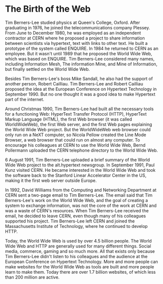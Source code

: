 # The Birth of the Web

Tim Berners-Lee studied physics at Queen's College, Oxford. After graduating in 1976, he joined the telecommunications company Plessey. From June to December 1980, he was employed as an independent contractor at CERN where he proposed a project to share information between scientists via hypertext, text with links to other text. He built a prototype of the system called ENQUIRE. In 1984 he returned to CERN as an employee. But it wasn't until 1989 that he proposed the World Wide Web, which was based on ENQUIRE. Tim Berners-Lee considered many names, including Information Mesh, The information Mine, and Mine of Information, but finally settled on the World Wide Web.

Besides Tim Berners-Lee's boss Mike Sandall, he also had the support of another person, Robert Cailliau. Tim Berners-Lee and Robert Cailliau proposed the idea at the European Conference on Hypertext Technology in September 1990. But no one thought it was a good idea to make Hypertext part of the internet.

Around Christmas 1990, Tim Berners-Lee had built all the necessary tools for a functioning Web: HyperText Transfer Protocol (HTTP), HyperText Markup Language (HTML), the first Web browser (it was called WorldWideWeb), the first Web server, and the first Web pages explaining the World Wide Web project. But the WorldWideWeb web browser could only run on a NeXT computer, so Nicola Pellow created the Line Mode Browser, a web browser that could run on almost any computer. To encourage his colleagues at CERN to use the World Wide Web, Bernd Pollermann uploaded the CERN telephone directory to the World Wide Web.

6 August 1991, Tim Berners-Lee uploaded a brief summary of the World Wide Web project to the alt.hypertext newsgroup. In September 1991, Paul Kunz visited CERN. He became interested in the World Wide Web and took the software back to the Stanford Linear Accelerator Center in the US, making it the first web server outside Europe.

In 1992, David Williams from the Computing and Networking Department at CERN sent a two-page email to Tim Berners-Lee. The email said that Tim Berners-Lee's work on the World Wide Web, and the goal of creating a system to exchange information, was not the core of the work at CERN and was a waste of CERN's resources. When Tim Berners-Lee received the email, he decided to leave CERN, even though many of his colleagues supported his project. Tim Berners-Lee left CERN and joined the Massachusetts Institute of Technology, where he continued to develop HTTP.

Today, the World Wide Web is used by over 4.5 billion people. The World Wide Web and HTTP are generally used for many different things. Social media, commerce, gaming and so much more. All that exists only because Tim Berners-Lee didn't listen to his colleagues and the audience at the European Conference on Hypertext Technology. More and more people can make websites for the World Wide Web as tools are built and more people learn to make them. Today there are over 1.7 billion websites, of which less than 200 million are active.
